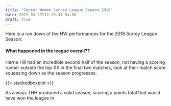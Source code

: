 ```yaml
---
title: "Senior Women Surrey League Season 2019"
date: 2019-03-29T12:19:41-04:00
draft: true
---
```


Here is a run down of the HW performances for the 2018 Surrey League Season:

#### What happened in the league overall??

Herne Hill had an incredible second half of the season, not having a scoring runner outside the top XX in the final two 
matches, look at their match score squeezing down as the season progresses. 

{{< stackedboxplot >}}

As always THH produced a solid season, scoring a points total that would have won the league in
